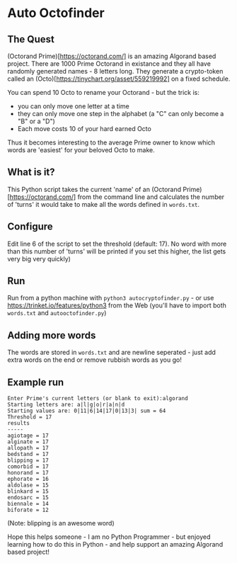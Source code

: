 # Auto Octofinder

## The Quest

(Octorand Prime)[https://octorand.com/] is an amazing Algorand based project.  There are 1000 Prime Octorand in existance and they all have randomly generated names - 8 letters long.   They generate a crypto-token called an (Octo)[https://tinychart.org/asset/559219992] on a fixed schedule.   

You can spend 10 Octo to rename your Octorand - but the trick is:
  * you can only move one letter at a time
  * they can only move one step in the alphabet (a "C" can only become a "B" or a "D")
  * Each move costs 10 of your hard earned Octo   

Thus it becomes interesting to the average Prime owner to know which words are 'easiest' for your beloved Octo to make. 

## What is it?

This Python script takes the current 'name' of an (Octorand Prime)[https://octorand.com/] from the command line and calculates the number of 'turns' it would take to make all the words defined in `words.txt`.

## Configure

Edit line 6 of the script to set the threshold (default: 17).  No word with more than this number of 'turns' will be printed if you set this higher, the list gets very big very quickly) 

## Run

Run from a python machine with `python3 autocryptofinder.py` - or use https://trinket.io/features/python3 from the Web (you'll have to import both `words.txt` and `autooctofinder.py`)

## Adding more words

The words are stored in `words.txt` and are newline seperated - just add extra words on the end or remove rubbish words as you go!

## Example run

```
Enter Prime's current letters (or blank to exit):algorand
Starting letters are: a|l|g|o|r|a|n|d
Starting values are: 0|11|6|14|17|0|13|3| sum = 64
Threshold = 17
results
-----
agiotage = 17
alginate = 17
allopath = 17
bedstand = 17
blipping = 17
comorbid = 17
honorand = 17
ephorate = 16
aldolase = 15
blinkard = 15
endosarc = 15
biennale = 14
biforate = 12
```

(Note: blipping is an awesome word)

Hope this helps someone - I am no Python Programmer - but enjoyed learning how to do this in Python - and help support an amazing Algorand based project!